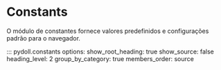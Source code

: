 # Constants

O módulo de constantes fornece valores predefinidos e configurações padrão para o navegador.

::: pydoll.constants
    options:
      show_root_heading: true
      show_source: false
      heading_level: 2
      group_by_category: true
      members_order: source 